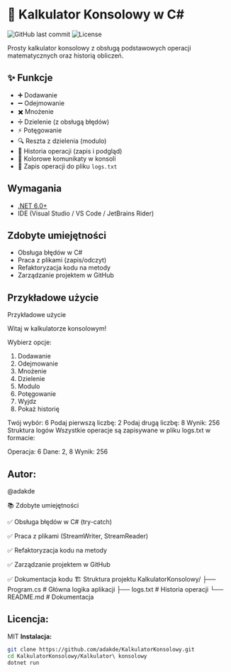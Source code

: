 # 🧮 Kalkulator Konsolowy w C#

![GitHub last commit](https://img.shields.io/github/last-commit/adakde/KalkulatorKonsolowy)
![License](https://img.shields.io/badge/license-MIT-blue)

Prosty kalkulator konsolowy z obsługą podstawowych operacji matematycznych oraz historią obliczeń.

## ✨ Funkcje
- ➕ Dodawanie
- ➖ Odejmowanie
- ✖️ Mnożenie
- ➗ Dzielenie (z obsługą błędów)
- ⚡ Potęgowanie
- 🔍 Reszta z dzielenia (modulo)
- 📜 Historia operacji (zapis i podgląd)
- 🎨 Kolorowe komunikaty w konsoli
- 📁 Zapis operacji do pliku `logs.txt`
## Wymagania
- [.NET 6.0+](https://dotnet.microsoft.com/download)
- IDE (Visual Studio / VS Code / JetBrains Rider)
## Zdobyte umiejętności
- Obsługa błędów w C#
- Praca z plikami (zapis/odczyt)
- Refaktoryzacja kodu na metody
- Zarządzanie projektem w GitHub
## Przykładowe użycie
Przykładowe użycie

Witaj w kalkulatorze konsolowym!

Wybierz opcje:
1. Dodawanie
2. Odejmowanie
3. Mnożenie
4. Dzielenie
5. Modulo
6. Potęgowanie
7. Wyjdz
8. Pokaż historię

Twój wybór: 6
Podaj pierwszą liczbę: 2
Podaj drugą liczbę: 8
Wynik: 256
Struktura logów
Wszystkie operacje są zapisywane w pliku logs.txt w formacie:

Operacja: 6
 Dane: 2, 8
 Wynik: 256


## Autor:
@adakde

📚 Zdobyte umiejętności

✅ Obsługa błędów w C# (try-catch)

✅ Praca z plikami (StreamWriter, StreamReader)

✅ Refaktoryzacja kodu na metody

✅ Zarządzanie projektem w GitHub

✅ Dokumentacja kodu
🏗️ Struktura projektu
KalkulatorKonsolowy/
├── Program.cs         # Główna logika aplikacji
├── logs.txt           # Historia operacji
└── README.md          # Dokumentacja

## Licencja:
MIT
**Instalacja:**  
```bash
git clone https://github.com/adakde/KalkulatorKonsolowy.git
cd KalkulatorKonsolowy/Kalkulator\ konsolowy
dotnet run



